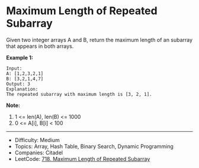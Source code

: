 # Maximum Length of Repeated Subarray

Given two integer arrays A and B, return the maximum length of an subarray that appears in both arrays.

**Example 1:**
```
Input:
A: [1,2,3,2,1]
B: [3,2,1,4,7]
Output: 3
Explanation: 
The repeated subarray with maximum length is [3, 2, 1].
```

**Note:**
1. 1 <= len(A), len(B) <= 1000
2. 0 <= A[i], B[i] < 100

---

* Difficulty: Medium
* Topics: Array, Hash Table, Binary Search, Dynamic Programming
* Companies: Citadel
* LeetCode: [718. Maximum Length of Repeated Subarray](https://leetcode.com/problems/maximum-length-of-repeated-subarray/description/)
